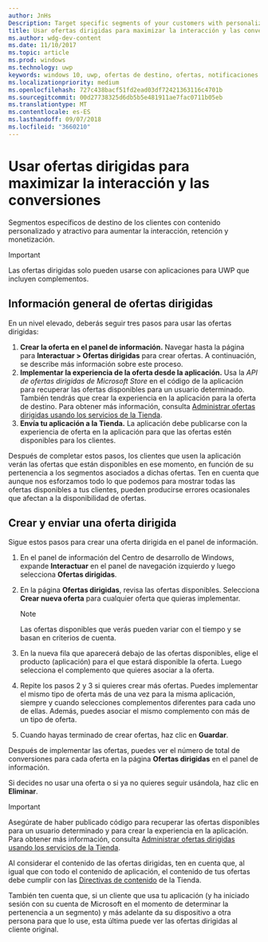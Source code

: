 ```yaml
---
author: JnHs
Description: Target specific segments of your customers with personalized content to increase engagement, retention, and monetization.
title: Usar ofertas dirigidas para maximizar la interacción y las conversiones
ms.author: wdg-dev-content
ms.date: 11/10/2017
ms.topic: article
ms.prod: windows
ms.technology: uwp
keywords: windows 10, uwp, ofertas de destino, ofertas, notificaciones
ms.localizationpriority: medium
ms.openlocfilehash: 727c438bacf51fd2ead03df72421363116c4701b
ms.sourcegitcommit: 00d27738325d6db5b5e481911ae7fac0711b05eb
ms.translationtype: MT
ms.contentlocale: es-ES
ms.lasthandoff: 09/07/2018
ms.locfileid: "3660210"
---
```

# <a name="use-targeted-offers-to-maximize-engagement-and-conversions"></a>Usar ofertas dirigidas para maximizar la interacción y las conversiones

Segmentos específicos de destino de los clientes con contenido personalizado y atractivo para aumentar la interacción, retención y monetización.

> [!IMPORTANT]
> Las ofertas dirigidas solo pueden usarse con aplicaciones para UWP que incluyen complementos.

## <a name="targeted-offer-overview"></a>Información general de ofertas dirigidas

En un nivel elevado, deberás seguir tres pasos para usar las ofertas dirigidas:

1. **Crear la oferta en el panel de información.** Navegar hasta la página para **Interactuar > Ofertas dirigidas** para crear ofertas. A continuación, se describe más información sobre este proceso.
2. **Implementar la experiencia de la oferta desde la aplicación.** Usa la *API de ofertas dirigidas de Microsoft Store* en el código de la aplicación para recuperar las ofertas disponibles para un usuario determinado. También tendrás que crear la experiencia en la aplicación para la oferta de destino. Para obtener más información, consulta [Administrar ofertas dirigidas usando los servicios de la Tienda](../monetize/manage-targeted-offers-using-windows-store-services.md).
3. **Envía tu aplicación a la Tienda.** La aplicación debe publicarse con la experiencia de oferta en la aplicación para que las ofertas estén disponibles para los clientes.

Después de completar estos pasos, los clientes que usen la aplicación verán las ofertas que están disponibles en ese momento, en función de su pertenencia a los segmentos asociados a dichas ofertas. Ten en cuenta que aunque nos esforzamos todo lo que podemos para mostrar todas las ofertas disponibles a tus clientes, pueden producirse errores ocasionales que afectan a la disponibilidad de ofertas.


## <a name="to-create-and-send-a-targeted-offer"></a>Crear y enviar una oferta dirigida

Sigue estos pasos para crear una oferta dirigida en el panel de información.

1.  En el panel de información del Centro de desarrollo de Windows, expande **Interactuar** en el panel de navegación izquierdo y luego selecciona **Ofertas dirigidas**.
2.  En la página **Ofertas dirigidas**, revisa las ofertas disponibles. Selecciona **Crear nueva oferta** para cualquier oferta que quieras implementar.

    > [!NOTE]
    > Las ofertas disponibles que verás pueden variar con el tiempo y se basan en criterios de cuenta.

3.  En la nueva fila que aparecerá debajo de las ofertas disponibles, elige el producto (aplicación) para el que estará disponible la oferta. Luego selecciona el complemento que quieres asociar a la oferta.
4.  Repite los pasos 2 y 3 si quieres crear más ofertas. Puedes implementar el mismo tipo de oferta más de una vez para la misma aplicación, siempre y cuando selecciones complementos diferentes para cada uno de ellas. Además, puedes asociar el mismo complemento con más de un tipo de oferta.
5.  Cuando hayas terminado de crear ofertas, haz clic en **Guardar**.

Después de implementar las ofertas, puedes ver el número de total de conversiones para cada oferta en la página **Ofertas dirigidas** en el panel de información.

Si decides no usar una oferta o si ya no quieres seguir usándola, haz clic en **Eliminar**.

> [!IMPORTANT]
> Asegúrate de haber publicado código para recuperar las ofertas disponibles para un usuario determinado y para crear la experiencia en la aplicación. Para obtener más información, consulta [Administrar ofertas dirigidas usando los servicios de la Tienda](../monetize/manage-targeted-offers-using-windows-store-services.md).
>
> Al considerar el contenido de las ofertas dirigidas, ten en cuenta que, al igual que con todo el contenido de aplicación, el contenido de tus ofertas debe cumplir con las [Directivas de contenido](https://docs.microsoft.com/en-us/legal/windows/agreements/store-policies) de la Tienda.
>
> También ten cuenta que, si un cliente que usa tu aplicación (y ha iniciado sesión con su cuenta de Microsoft en el momento de determinar la pertenencia a un segmento) y más adelante da su dispositivo a otra persona para que lo use, esta última puede ver las ofertas dirigidas al cliente original.
